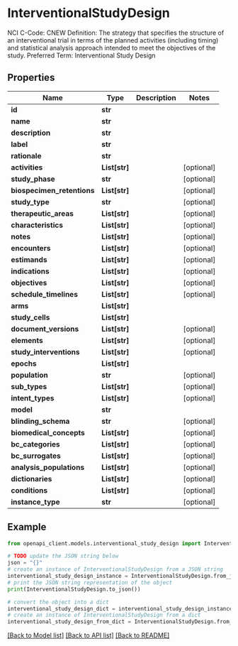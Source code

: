 # InterventionalStudyDesign

NCI C-Code: CNEW Definition: The strategy that specifies the structure of an interventional trial in terms of the planned activities (including timing) and statistical analysis approach intended to meet the objectives of the study. Preferred Term: Interventional Study Design

## Properties

Name | Type | Description | Notes
------------ | ------------- | ------------- | -------------
**id** | **str** |  | 
**name** | **str** |  | 
**description** | **str** |  | 
**label** | **str** |  | 
**rationale** | **str** |  | 
**activities** | **List[str]** |  | [optional] 
**study_phase** | **str** |  | [optional] 
**biospecimen_retentions** | **List[str]** |  | [optional] 
**study_type** | **str** |  | [optional] 
**therapeutic_areas** | **List[str]** |  | [optional] 
**characteristics** | **List[str]** |  | [optional] 
**notes** | **List[str]** |  | [optional] 
**encounters** | **List[str]** |  | [optional] 
**estimands** | **List[str]** |  | [optional] 
**indications** | **List[str]** |  | [optional] 
**objectives** | **List[str]** |  | [optional] 
**schedule_timelines** | **List[str]** |  | [optional] 
**arms** | **List[str]** |  | 
**study_cells** | **List[str]** |  | 
**document_versions** | **List[str]** |  | [optional] 
**elements** | **List[str]** |  | [optional] 
**study_interventions** | **List[str]** |  | [optional] 
**epochs** | **List[str]** |  | 
**population** | **str** |  | [optional] 
**sub_types** | **List[str]** |  | [optional] 
**intent_types** | **List[str]** |  | [optional] 
**model** | **str** |  | 
**blinding_schema** | **str** |  | [optional] 
**biomedical_concepts** | **List[str]** |  | [optional] 
**bc_categories** | **List[str]** |  | [optional] 
**bc_surrogates** | **List[str]** |  | [optional] 
**analysis_populations** | **List[str]** |  | [optional] 
**dictionaries** | **List[str]** |  | [optional] 
**conditions** | **List[str]** |  | [optional] 
**instance_type** | **str** |  | [optional] 

## Example

```python
from openapi_client.models.interventional_study_design import InterventionalStudyDesign

# TODO update the JSON string below
json = "{}"
# create an instance of InterventionalStudyDesign from a JSON string
interventional_study_design_instance = InterventionalStudyDesign.from_json(json)
# print the JSON string representation of the object
print(InterventionalStudyDesign.to_json())

# convert the object into a dict
interventional_study_design_dict = interventional_study_design_instance.to_dict()
# create an instance of InterventionalStudyDesign from a dict
interventional_study_design_from_dict = InterventionalStudyDesign.from_dict(interventional_study_design_dict)
```
[[Back to Model list]](../README.md#documentation-for-models) [[Back to API list]](../README.md#documentation-for-api-endpoints) [[Back to README]](../README.md)


